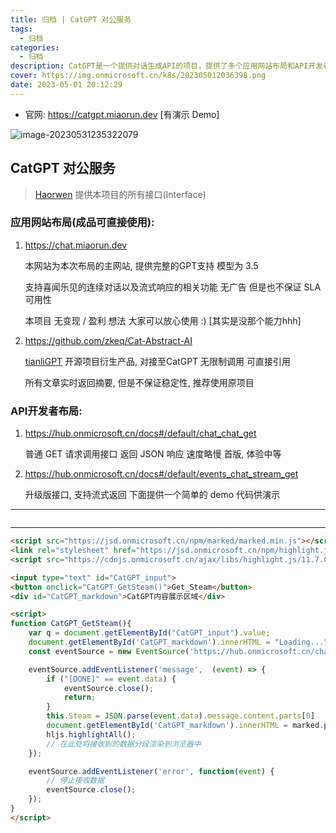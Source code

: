 ```yaml
---
title: 归档 | CatGPT 对公服务
tags:
  - 归档
categories:
  - 归档
description: CatGPT是一个提供对话生成API的项目，提供了多个应用网站布局和API开发者布局。
cover: https://img.onmicrosoft.cn/k8s/202305012036398.png
date: 2023-05-01 20:12:29
---
```


- 官网: https://catgpt.miaorun.dev [有演示 Demo]


![image-20230531235322079](https://img.onmicrosoft.cn/ke/202305312353203.png)

## CatGPT 对公服务

> [Haorwen](https://github.com/Haorwen) 提供本项目的所有接口(Interface)

### 应用网站布局(成品可直接使用):

1. https://chat.miaorun.dev

   本网站为本次布局的主网站, 提供完整的GPT支持 模型为 3.5 

   支持喜闻乐见的连续对话以及流式响应的相关功能 无广告 但是也不保证 SLA 可用性

   本项目 无变现 / 盈利 想法 大家可以放心使用 :)  [其实是没那个能力hhh]

2. https://github.com/zkeq/Cat-Abstract-AI

   [tianliGPT](https://github.com/zhheo/Post-Abstract-AI) 开源项目衍生产品, 对接至CatGPT 无限制调用 可直接引用
   
   所有文章实时返回摘要, 但是不保证稳定性, 推荐使用原项目

### API开发者布局:

1. https://hub.onmicrosoft.cn/docs#/default/chat_chat_get

   普通 GET 请求调用接口 返回 JSON 响应 速度略慢 首版, 体验中等

2. https://hub.onmicrosoft.cn/docs#/default/events_chat_stream_get

   升级版接口, 支持流式返回 下面提供一个简单的 demo 代码供演示


---


<!-- iframe iframe.html -->
<iframe width="100%" id="catGPT_iframe" frameborder=0 height="0" marginwidth=0  src="/html/catgpt_iframe.html"></iframe>
<script>
function resizeIframe() {
  const iframe = document.getElementById('catGPT_iframe');
  iframe.style.height = ( iframe.contentWindow.document.body.offsetHeight + 16)+ 'px';
  // iframe.contentWindow.document.body.scrollHeight 和
}
setInterval(() => {
  resizeIframe();
}, 200);
</script>



---



```html
<script src="https://jsd.onmicrosoft.cn/npm/marked/marked.min.js"></script>
<link rel="stylesheet" href="https://jsd.onmicrosoft.cn/npm/highlight.js@11.7.0/styles/night-owl.css">
<script src="https://cdnjs.onmicrosoft.cn/ajax/libs/highlight.js/11.7.0/highlight.min.js"></script>

<input type="text" id="CatGPT_input">
<button onclick="CatGPT_GetSteam()">Get_Steam</button>
<div id="CatGPT_markdown">CatGPT内容展示区域</div>

<script>
function CatGPT_GetSteam(){
    var q = document.getElementById("CatGPT_input").value;
    document.getElementById('CatGPT_markdown').innerHTML = "Loading..."
    const eventSource = new EventSource('https://hub.onmicrosoft.cn/chat/stream?q=' + q);

    eventSource.addEventListener('message',  (event) => {
        if ("[DONE]" == event.data) {
            eventSource.close();
            return;
        }
        this.Steam = JSON.parse(event.data).message.content.parts[0]
        document.getElementById('CatGPT_markdown').innerHTML = marked.parse(this.Steam)
        hljs.highlightAll();
        // 在此处将接收到的数据分段渲染到浏览器中
    });

    eventSource.addEventListener('error', function(event) {
        // 停止接收数据
        eventSource.close();
    });
}
</script>
```

